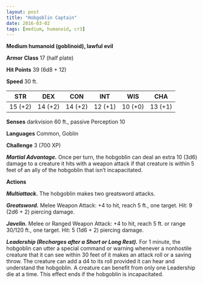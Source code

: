 ```yaml
---
layout: post
title: "Hobgoblin Captain"
date: 2016-03-02
tags: [medium, humanoid, cr3]
---
```


**Medium humanoid (goblinoid), lawful evil**

**Armor Class** 17 (half plate)

**Hit Points** 39 (6d8 + 12)

**Speed** 30 ft.

|   STR   |   DEX   |   CON   |   INT   |   WIS   |   CHA   |
|:-----:|:-----:|:-----:|:-----:|:-----:|:-----:|
| 15 (+2) | 14 (+2) | 14 (+2) | 12 (+1) | 10 (+0) | 13 (+1) |

**Senses** darkvision 60 ft., passive Perception 10

**Languages** Common, Goblin

**Challenge** 3 (700 XP)

***Martial Advantage.*** Once per turn, the hobgoblin can deal an extra 10 (3d6) damage to a creature it hits with a weapon attack if that creature is within 5 feet of an ally of the hobgoblin that isn’t incapacitated.

**Actions**

***Multiattack.*** The hobgoblin makes two greatsword attacks.

***Greatsword.*** Melee Weapon Attack: +4 to hit, reach 5 ft., one target. Hit: 9 (2d6 + 2) piercing damage.

***Javelin.*** Melee or Ranged Weapon Attack: +4 to hit, reach 5 ft. or range 30/120 ft., one target. Hit: 5 (1d6 + 2) piercing damage.

***Leadership (Recharges after a Short or Long Rest).*** For 1 minute, the hobgoblin can utter a special command or warning whenever a nonhostile creature that it can see within 30 feet of it makes an attack roll or a saving throw. The creature can add a d4 to its roll provided it can hear and understand the hobgoblin. A creature can benefit from only one Leadership die at a time. This effect ends if the hobgoblin is incapacitated.
